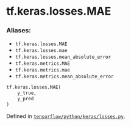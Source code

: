<div itemscope itemtype="http://developers.google.com/ReferenceObject">
<meta itemprop="name" content="tf.keras.losses.MAE" />
</div>

# tf.keras.losses.MAE

### Aliases:

* `tf.keras.losses.MAE`
* `tf.keras.losses.mae`
* `tf.keras.losses.mean_absolute_error`
* `tf.keras.metrics.MAE`
* `tf.keras.metrics.mae`
* `tf.keras.metrics.mean_absolute_error`

``` python
tf.keras.losses.MAE(
    y_true,
    y_pred
)
```



Defined in [`tensorflow/python/keras/losses.py`](https://www.tensorflow.org/code/tensorflow/python/keras/losses.py).

